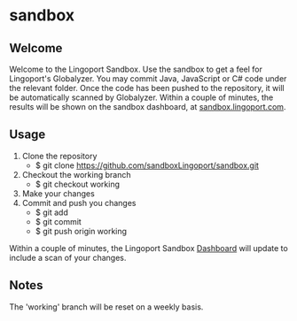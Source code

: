 # sandbox

## Welcome
Welcome to the Lingoport Sandbox. Use the sandbox to get a feel for Lingoport's
Globalyzer. You may commit Java, JavaScript or C# code under the relevant
folder. Once the code has been pushed to the repository, it will be
automatically scanned by Globalyzer. Within a couple of minutes, the results
will be shown on the sandbox dashboard, at [sandbox.lingoport.com](sandbox.lingoport.com).

## Usage

1. Clone the repository
   * $ git clone https://github.com/sandboxLingoport/sandbox.git
2. Checkout the working branch
   * $ git checkout working
3. Make your changes
4. Commit and push you changes
   * $ git add <changed files here>
   * $ git commit
   * $ git push origin working

Within a couple of minutes, the Lingoport Sandbox
[Dashboard](sandbox.lingoport.com) will update to include a scan of your changes.

## Notes

The 'working' branch will be reset on a weekly basis.
